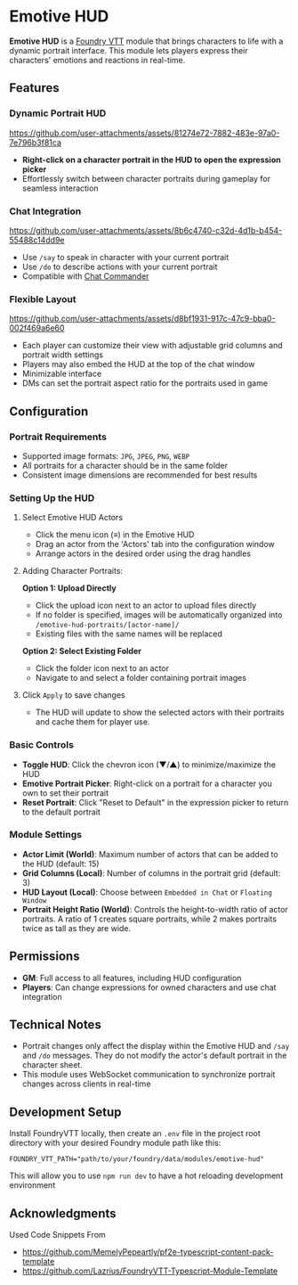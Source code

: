 # Emotive HUD

**Emotive HUD** is a [Foundry VTT](https://foundryvtt.com) module that brings characters to life with a dynamic portrait interface. This module lets players express their characters' emotions and reactions in real-time.

## Features

### Dynamic Portrait HUD

https://github.com/user-attachments/assets/81274e72-7882-483e-97a0-7e796b3f81ca

- **Right-click on a character portrait in the HUD to open the expression picker**
- Effortlessly switch between character portraits during gameplay for seamless interaction

### Chat Integration

https://github.com/user-attachments/assets/8b6c4740-c32d-4d1b-b454-55488c14dd9e

- Use `/say` to speak in character with your current portrait
- Use `/do` to describe actions with your current portrait
- Compatible with [Chat Commander](https://foundryvtt.com/packages/_chatcommands/)

### Flexible Layout

https://github.com/user-attachments/assets/d8bf1931-917c-47c9-bba0-002f469a6e60

- Each player can customize their view with adjustable grid columns and portrait width settings
- Players may also embed the HUD at the top of the chat window
- Minimizable interface
- DMs can set the portrait aspect ratio for the portraits used in game

## Configuration

### Portrait Requirements

- Supported image formats: `JPG`, `JPEG`, `PNG`, `WEBP`
- All portraits for a character should be in the same folder
- Consistent image dimensions are recommended for best results

### Setting Up the HUD

1. Select Emotive HUD Actors

   - Click the menu icon (≡) in the Emotive HUD
   - Drag an actor from the 'Actors' tab into the configuration window
   - Arrange actors in the desired order using the drag handles

2. Adding Character Portraits:

   **Option 1: Upload Directly**
   - Click the upload icon next to an actor to upload files directly
   - If no folder is specified, images will be automatically organized into `/emotive-hud-portraits/[actor-name]/`
   - Existing files with the same names will be replaced

   **Option 2: Select Existing Folder**
   - Click the folder icon next to an actor
   - Navigate to and select a folder containing portrait images

3. Click `Apply` to save changes

   - The HUD will update to show the selected actors with their portraits and cache them for player use.

### Basic Controls

- **Toggle HUD**: Click the chevron icon (▼/▲) to minimize/maximize the HUD
- **Emotive Portrait Picker**: Right-click on a portrait for a character you own to set their portrait
- **Reset Portrait**: Click "Reset to Default" in the expression picker to return to the default portrait

### Module Settings
- **Actor Limit (World)**: Maximum number of actors that can be added to the HUD (default: 15)
- **Grid Columns (Local)**: Number of columns in the portrait grid (default: 3)
- **HUD Layout (Local)**: Choose between `Embedded in Chat` or `Floating Window`
- **Portrait Height Ratio (World)**: Controls the height-to-width ratio of actor portraits. A ratio of 1 creates square portraits, while 2 makes portraits twice as tall as they are wide.

## Permissions

- **GM**: Full access to all features, including HUD configuration
- **Players**: Can change expressions for owned characters and use chat integration

## Technical Notes

- Portrait changes only affect the display within the Emotive HUD and `/say` and `/do` messages. They do not modify the actor's default portrait in the character sheet.
- This module uses WebSocket communication to synchronize portrait changes across clients in real-time

## Development Setup

Install FoundryVTT locally, then create an `.env` file in the project root directory with your desired Foundry module path like this:

`FOUNDRY_VTT_PATH="path/to/your/foundry/data/modules/emotive-hud"`

This will allow you to use `npm run dev` to have a hot reloading development environment

## Acknowledgments
Used Code Snippets From
- https://github.com/MemelyPepeartly/pf2e-typescript-content-pack-template
- https://github.com/Lazrius/FoundryVTT-Typescript-Module-Template
